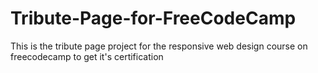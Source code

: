 # Tribute-Page-for-FreeCodeCamp
This is the tribute page project for the responsive web design course on freecodecamp to get it's certification
